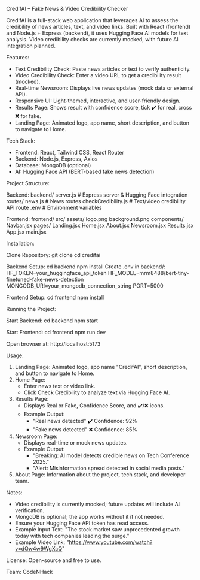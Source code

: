CredifAI – Fake News & Video Credibility Checker

CredifAI is a full-stack web application that leverages AI to assess the credibility of news articles, text, and video links. Built with React (frontend) and Node.js + Express (backend), it uses Hugging Face AI models for text analysis. Video credibility checks are currently mocked, with future AI integration planned.

Features:
- Text Credibility Check: Paste news articles or text to verify authenticity.
- Video Credibility Check: Enter a video URL to get a credibility result (mocked).
- Real-time Newsroom: Displays live news updates (mock data or external API).
- Responsive UI: Light-themed, interactive, and user-friendly design.
- Results Page: Shows result with confidence score, tick ✔️ for real, cross ❌ for fake.
- Landing Page: Animated logo, app name, short description, and button to navigate to Home.

Tech Stack:
- Frontend: React, Tailwind CSS, React Router
- Backend: Node.js, Express, Axios
- Database: MongoDB (optional)
- AI: Hugging Face API (BERT-based fake news detection)

Project Structure:

Backend:
backend/
  server.js                # Express server & Hugging Face integration
  routes/
    news.js                # News routes
    checkCredibility.js    # Text/video credibility API route
  .env                     # Environment variables

Frontend:
frontend/
  src/
    assets/
      logo.png
      background.png
    components/
      Navbar.jsx
    pages/
      Landing.jsx
      Home.jsx
      About.jsx
      Newsroom.jsx
      Results.jsx
    App.jsx
    main.jsx

Installation:

Clone Repository:
git clone <your-repo-url>
cd credifai

Backend Setup:
cd backend
npm install
Create .env in backend/:
HF_TOKEN=your_huggingface_api_token
HF_MODEL=mrm8488/bert-tiny-finetuned-fake-news-detection
MONGODB_URI=your_mongodb_connection_string
PORT=5000

Frontend Setup:
cd frontend
npm install

Running the Project:

Start Backend:
cd backend
npm start

Start Frontend:
cd frontend
npm run dev

Open browser at: http://localhost:5173

Usage:

1. Landing Page: Animated logo, app name "CredifAI", short description, and button to navigate to Home.
2. Home Page:
   - Enter news text or video link.
   - Click Check Credibility to analyze text via Hugging Face AI.
3. Results Page:
   - Displays Real or Fake, Confidence Score, and ✔️/❌ icons.
   - Example Output:
     - "Real news detected" ✔️ Confidence: 92%
     - "Fake news detected" ❌ Confidence: 85%
4. Newsroom Page:
   - Displays real-time or mock news updates.
   - Example Output:
     - "Breaking: AI model detects credible news on Tech Conference 2025."
     - "Alert: Misinformation spread detected in social media posts."
5. About Page: Information about the project, tech stack, and developer team.

Notes:
- Video credibility is currently mocked; future updates will include AI verification.
- MongoDB is optional; the app works without it if not needed.
- Ensure your Hugging Face API token has read access.
- Example Input Text:
  "The stock market saw unprecedented growth today with tech companies leading the surge."
- Example Video Link:
  "https://www.youtube.com/watch?v=dQw4w9WgXcQ"

License:
Open-source and free to use.

Team: CodeNHack
